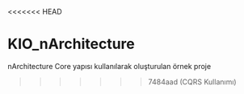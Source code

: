 <<<<<<< HEAD
# KIO_nArchitecture 
 nArchitecture Core yapısı kullanılarak oluşturulan örnek proje
>>>>>>> 7484aad (CQRS Kullanımı)
